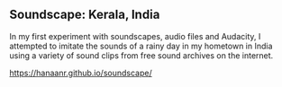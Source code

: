 ## Soundscape: Kerala, India

In my first experiment with soundscapes, audio files and Audacity, I attempted to imitate the sounds of a rainy day in my hometown in India using a variety of sound clips from free sound archives on the internet. 

https://hanaanr.github.io/soundscape/
